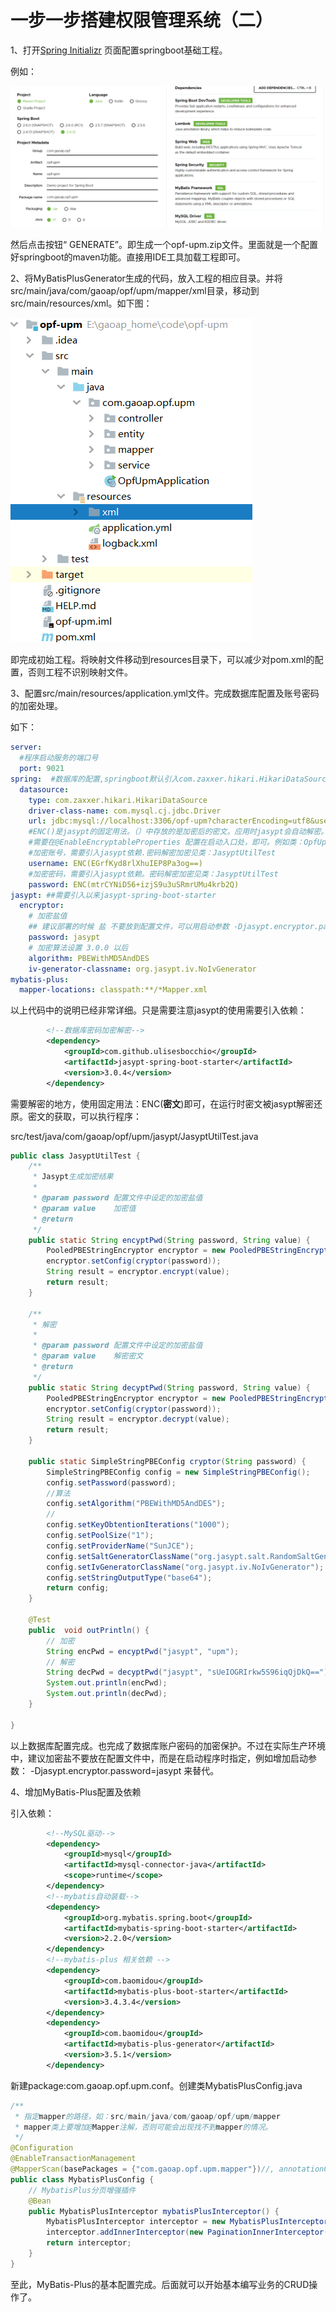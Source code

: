 # 一步一步搭建权限管理系统（二）

1、打开[Spring Initializr](https://start.spring.io/)  页面配置springboot基础工程。

例如：

![image-20211031220511703](image-20211031220511703.png)

然后点击按钮“ GENERATE”。即生成一个opf-upm.zip文件。里面就是一个配置好springboot的maven功能。直接用IDE工具加载工程即可。

2、将MyBatisPlusGenerator生成的代码，放入工程的相应目录。并将src/main/java/com/gaoap/opf/upm/mapper/xml目录，移动到src/main/resources/xml。如下图：

![image-20211031220608116](image-20211031220608116.png)

即完成初始工程。将映射文件移动到resources目录下，可以减少对pom.xml的配置，否则工程不识别映射文件。

3、配置src/main/resources/application.yml文件。完成数据库配置及账号密码的加密处理。

如下：

```yaml
server:
  #程序启动服务的端口号
  port: 9021
spring:  #数据库的配置,springboot默认引入com.zaxxer.hikari.HikariDataSource。不需要额外添加依赖
  datasource:
    type: com.zaxxer.hikari.HikariDataSource
    driver-class-name: com.mysql.cj.jdbc.Driver
    url: jdbc:mysql://localhost:3306/opf-upm?characterEncoding=utf8&useSSL=false&serverTimezone=Asia/Shanghai&allowPublicKeyRetrieval=true
    #ENC()是jasypt的固定用法。（）中存放的是加密后的密文。应用时jasypt会自动解密。
    #需要在@EnableEncryptableProperties 配置在启动入口处，即可。例如类：OpfUpmApplication
    #加密账号，需要引入jasypt依赖.密码解密加密见类：JasyptUtilTest
    username: ENC(EGrfKyd8rlXhuIEP8Pa3og==)
    #加密密码，需要引入jasypt依赖。密码解密加密见类：JasyptUtilTest
    password: ENC(mtrCYNiD56+izjS9u3uSRmrUMu4krb2Q)
jasypt: ##需要引入以来jasypt-spring-boot-starter
  encryptor:
    # 加密盐值
    ## 建议部署的时候 盐 不要放到配置文件，可以用启动参数 -Djasypt.encryptor.password=jasypt 来替代。
    password: jasypt
    # 加密算法设置 3.0.0 以后
    algorithm: PBEWithMD5AndDES
    iv-generator-classname: org.jasypt.iv.NoIvGenerator
mybatis-plus:
  mapper-locations: classpath:**/*Mapper.xml
```

以上代码中的说明已经非常详细。只是需要注意jasypt的使用需要引入依赖：

```xml
        <!--数据库密码加密解密-->
        <dependency>
            <groupId>com.github.ulisesbocchio</groupId>
            <artifactId>jasypt-spring-boot-starter</artifactId>
            <version>3.0.4</version>
        </dependency>
```

需要解密的地方，使用固定用法：ENC(**密文**)即可，在运行时密文被jasypt解密还原。密文的获取，可以执行程序：

src/test/java/com/gaoap/opf/upm/jasypt/JasyptUtilTest.java

```java
public class JasyptUtilTest {
    /**
     * Jasypt生成加密结果
     *
     * @param password 配置文件中设定的加密盐值
     * @param value    加密值
     * @return
     */
    public static String encyptPwd(String password, String value) {
        PooledPBEStringEncryptor encryptor = new PooledPBEStringEncryptor();
        encryptor.setConfig(cryptor(password));
        String result = encryptor.encrypt(value);
        return result;
    }

    /**
     * 解密
     *
     * @param password 配置文件中设定的加密盐值
     * @param value    解密密文
     * @return
     */
    public static String decyptPwd(String password, String value) {
        PooledPBEStringEncryptor encryptor = new PooledPBEStringEncryptor();
        encryptor.setConfig(cryptor(password));
        String result = encryptor.decrypt(value);
        return result;
    }

    public static SimpleStringPBEConfig cryptor(String password) {
        SimpleStringPBEConfig config = new SimpleStringPBEConfig();
        config.setPassword(password);
        //算法
        config.setAlgorithm("PBEWithMD5AndDES");
        //
        config.setKeyObtentionIterations("1000");
        config.setPoolSize("1");
        config.setProviderName("SunJCE");
        config.setSaltGeneratorClassName("org.jasypt.salt.RandomSaltGenerator");
        config.setIvGeneratorClassName("org.jasypt.iv.NoIvGenerator");
        config.setStringOutputType("base64");
        return config;
    }

    @Test
    public  void outPrintln() {
        // 加密
        String encPwd = encyptPwd("jasypt", "upm");
        // 解密
        String decPwd = decyptPwd("jasypt", "sUeIOGRIrkw5S96iqQjDkQ==");
        System.out.println(encPwd);
        System.out.println(decPwd);
    }

}
```

以上数据库配置完成。也完成了数据库账户密码的加密保护。不过在实际生产环境中，建议加密盐不要放在配置文件中，而是在启动程序时指定，例如增加启动参数：  -Djasypt.encryptor.password=jasypt 来替代。

4、增加MyBatis-Plus配置及依赖

引入依赖：

```xml
        <!--MySQL驱动-->
        <dependency>
            <groupId>mysql</groupId>
            <artifactId>mysql-connector-java</artifactId>
            <scope>runtime</scope>
        </dependency>
        <!--mybatis自动装载-->
        <dependency>
            <groupId>org.mybatis.spring.boot</groupId>
            <artifactId>mybatis-spring-boot-starter</artifactId>
            <version>2.2.0</version>
        </dependency>
        <!--mybatis-plus 相关依赖 -->
        <dependency>
            <groupId>com.baomidou</groupId>
            <artifactId>mybatis-plus-boot-starter</artifactId>
            <version>3.4.3.4</version>
        </dependency>
        <dependency>
            <groupId>com.baomidou</groupId>
            <artifactId>mybatis-plus-generator</artifactId>
            <version>3.5.1</version>
        </dependency>
```

新建package:com.gaoap.opf.upm.conf。创建类MybatisPlusConfig.java

```java
/**
 * 指定mapper的路径，如：src/main/java/com/gaoap/opf/upm/mapper
 * mapper类上要增加@Mapper注解，否则可能会出现找不到mapper的情况。
 */
@Configuration
@EnableTransactionManagement
@MapperScan(basePackages = {"com.gaoap.opf.upm.mapper"})//, annotationClass = Mapper.class)
public class MybatisPlusConfig {
    // MybatisPlus分页增强插件
    @Bean
    public MybatisPlusInterceptor mybatisPlusInterceptor() {
        MybatisPlusInterceptor interceptor = new MybatisPlusInterceptor();
        interceptor.addInnerInterceptor(new PaginationInnerInterceptor(DbType.MYSQL));
        return interceptor;
    }
}
```

至此，MyBatis-Plus的基本配置完成。后面就可以开始基本编写业务的CRUD操作了。
